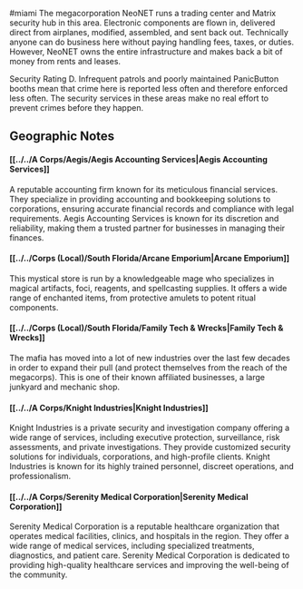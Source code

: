 #miami
The megacorporation NeoNET runs a trading center and Matrix security hub in this area. Electronic components are flown in, delivered direct from airplanes, modified, assembled, and sent back out. Technically anyone can do business here without paying handling fees, taxes, or duties. However, NeoNET owns the entire infrastructure and makes back a bit of money from rents and leases.  
  
Security Rating D. Infrequent patrols and poorly maintained PanicButton booths mean that crime here is reported less often and therefore enforced less often. The security services in these areas make no real effort to prevent crimes before they happen.

## Geographic Notes

#### [[../../A Corps/Aegis/Aegis Accounting Services|Aegis Accounting Services]]

A reputable accounting firm known for its meticulous financial services. They specialize in providing accounting and bookkeeping solutions to corporations, ensuring accurate financial records and compliance with legal requirements. Aegis Accounting Services is known for its discretion and reliability, making them a trusted partner for businesses in managing their finances.

#### [[../../Corps (Local)/South Florida/Arcane Emporium|Arcane Emporium]]

This mystical store is run by a knowledgeable mage who specializes in magical artifacts, foci, reagents, and spellcasting supplies. It offers a wide range of enchanted items, from protective amulets to potent ritual components.

#### [[../../Corps (Local)/South Florida/Family Tech & Wrecks|Family Tech & Wrecks]]

The mafia has moved into a lot of new industries over the last few decades in order to expand their pull (and protect themselves from the reach of the megacorps). This is one of their known affiliated businesses, a large junkyard and mechanic shop.

#### [[../../A Corps/Knight Industries|Knight Industries]]

Knight Industries is a private security and investigation company offering a wide range of services, including executive protection, surveillance, risk assessments, and private investigations. They provide customized security solutions for individuals, corporations, and high-profile clients. Knight Industries is known for its highly trained personnel, discreet operations, and professionalism.


#### [[../../A Corps/Serenity Medical Corporation|Serenity Medical Corporation]]

Serenity Medical Corporation is a reputable healthcare organization that operates medical facilities, clinics, and hospitals in the region. They offer a wide range of medical services, including specialized treatments, diagnostics, and patient care. Serenity Medical Corporation is dedicated to providing high-quality healthcare services and improving the well-being of the community.

